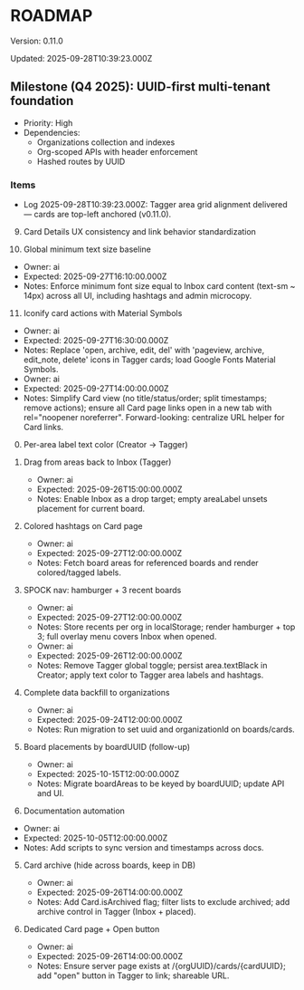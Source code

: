 # ROADMAP

Version: 0.11.0

Updated: 2025-09-28T10:39:23.000Z

## Milestone (Q4 2025): UUID-first multi-tenant foundation
- Priority: High
- Dependencies:
  - Organizations collection and indexes
  - Org-scoped APIs with header enforcement
  - Hashed routes by UUID

### Items

- Log 2025-09-28T10:39:23.000Z: Tagger area grid alignment delivered — cards are top-left anchored (v0.11.0).

9) Card Details UX consistency and link behavior standardization

10) Global minimum text size baseline
   - Owner: ai
   - Expected: 2025-09-27T16:10:00.000Z
   - Notes: Enforce minimum font size equal to Inbox card content (text-sm ~ 14px) across all UI, including hashtags and admin microcopy.

11) Iconify card actions with Material Symbols
   - Owner: ai
   - Expected: 2025-09-27T16:30:00.000Z
   - Notes: Replace 'open, archive, edit, del' with 'pageview, archive, edit_note, delete' icons in Tagger cards; load Google Fonts Material Symbols.
   - Owner: ai
   - Expected: 2025-09-27T14:00:00.000Z
   - Notes: Simplify Card view (no title/status/order; split timestamps; remove actions); ensure all Card page links open in a new tab with rel="noopener noreferrer". Forward-looking: centralize URL helper for Card links.

0) Per-area label text color (Creator → Tagger)
2) Drag from areas back to Inbox (Tagger)
   - Owner: ai
   - Expected: 2025-09-26T15:00:00.000Z
   - Notes: Enable Inbox as a drop target; empty areaLabel unsets placement for current board.
7) Colored hashtags on Card page
   - Owner: ai
   - Expected: 2025-09-27T12:00:00.000Z
   - Notes: Fetch board areas for referenced boards and render colored/tagged labels.
8) SPOCK nav: hamburger + 3 recent boards
   - Owner: ai
   - Expected: 2025-09-27T12:00:00.000Z
   - Notes: Store recents per org in localStorage; render hamburger + top 3; full overlay menu covers Inbox when opened.
   - Owner: ai
   - Expected: 2025-09-26T12:00:00.000Z
   - Notes: Remove Tagger global toggle; persist area.textBlack in Creator; apply text color to Tagger area labels and hashtags.
1) Complete data backfill to organizations
   - Owner: ai
   - Expected: 2025-09-24T12:00:00.000Z
   - Notes: Run migration to set uuid and organizationId on boards/cards.


3) Board placements by boardUUID (follow-up)
   - Owner: ai
   - Expected: 2025-10-15T12:00:00.000Z
   - Notes: Migrate boardAreas to be keyed by boardUUID; update API and UI.

4) Documentation automation
- Owner: ai
- Expected: 2025-10-05T12:00:00.000Z
- Notes: Add scripts to sync version and timestamps across docs.

5) Card archive (hide across boards, keep in DB)
   - Owner: ai
   - Expected: 2025-09-26T14:00:00.000Z
   - Notes: Add Card.isArchived flag; filter lists to exclude archived; add archive control in Tagger (Inbox + placed).

6) Dedicated Card page + Open button
   - Owner: ai
   - Expected: 2025-09-26T14:00:00.000Z
   - Notes: Ensure server page exists at /{orgUUID}/cards/{cardUUID}; add "open" button in Tagger to link; shareable URL.
